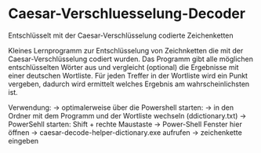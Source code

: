 # Caesar-Verschluesselung-Decoder
Entschlüsselt mit der Caesar-Verschlüsselung codierte Zeichenketten

Kleines Lernprogramm zur Entschlüsselung von Zeichnketten die mit der Caesar-Verschlüsselung codiert wurden. 
Das Programm gibt alle möglichen entschlüsselten Wörter aus und vergleicht (optional) die Ergebnisse mit einer deutschen Wortliste. 
Für jeden Treffer in der Wortliste wird ein Punkt vergeben, dadurch wird ermittelt welches Ergebnis am wahrscheinlichsten ist.

Verwendung:
-> optimalerweise über die Powershell starten: 
-> in den Ordner mit dem Programm und der Wortliste wechseln (ddictionary.txt)
-> PowerSehll starten: Shift + rechte Maustaste -> Power-Shell Fenster hier öffnen
-> caesar-decode-helper-dictionary.exe aufrufen
-> zeichenkette eingeben
